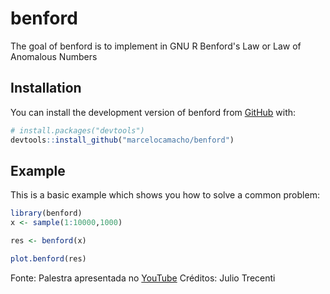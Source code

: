 
# benford

<!-- badges: start -->
<!-- badges: end -->

The goal of benford is to implement in GNU R Benford's Law or Law of Anomalous Numbers

## Installation

You can install the development version of benford from [GitHub](https://github.com/) with:

``` r
# install.packages("devtools")
devtools::install_github("marcelocamacho/benford")
```

## Example

This is a basic example which shows you how to solve a common problem:

``` r
library(benford)
x <- sample(1:10000,1000)

res <- benford(x)

plot.benford(res)
```

Fonte: Palestra apresentada no [YouTube](https://youtu.be/AUjFGd1O8Y0)
Créditos: Julio Trecenti
